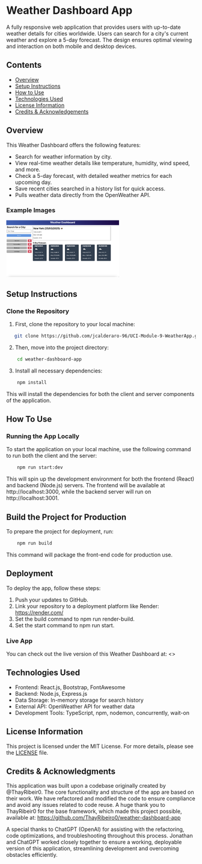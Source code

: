 # Weather Dashboard App

A fully responsive web application that provides users with up-to-date weather details for cities worldwide. Users can search for a city's current weather and explore a 5-day forecast. The design ensures optimal viewing and interaction on both mobile and desktop devices.

## Contents

- [Overview](#Overview)
- [Setup Instructions](#Setup-Instructions)
- [How to Use](#How-to-Use)
- [Technologies Used](#technologies-used)
- [License Information](#license-information)
- [Credits & Acknowledgements](#Credits-&-Acknowledgements)

## Overview

This Weather Dashboard offers the following features:
- Search for weather information by city.
- View real-time weather details like temperature, humidity, wind speed, and more.
- Check a 5-day forecast, with detailed weather metrics for each upcoming day.
- Save recent cities searched in a history list for quick access.
- Pulls weather data directly from the OpenWeather API.

### Example Images

<div>
    <img src="./example-image.png" alt="Picture of the Dashboard" width="300">
</div>

## Setup Instructions

### Clone the Repository

1. First, clone the repository to your local machine:

```bash
   git clone https://github.com/jcalderaro-96/UCI-Module-9-WeatherApp.git
```

2. Then, move into the project directory:

```bash
    cd weather-dashboard-app
```

3. Install all necessary dependencies:

```bash
    npm install
```

This will install the dependencies for both the client and server components of the application.

## How To Use

### Running the App Locally

To start the application on your local machine, use the following command to run both the client and the server:

``` bash
    npm run start:dev
```

This will spin up the development environment for both the frontend (React) and backend (Node.js) servers. The frontend will be available at http://localhost:3000, while the backend server will run on http://localhost:3001.

## Build the Project for Production

To prepare the project for deployment, run:

```bash
    npm run build
```
This command will package the front-end code for production use.

## Deployment

To deploy the app, follow these steps:

1. Push your updates to GitHub.
2. Link your repository to a deployment platform like Render: https://render.com/
3. Set the build command to npm run render-build.
4. Set the start command to npm run start.

### Live App

You can check out the live version of this Weather Dashboard at: <>

## Technologies Used

- Frontend: React.js, Bootstrap, FontAwesome
- Backend: Node.js, Express.js
- Data Storage: In-memory storage for search history
- External API: OpenWeather API for weather data
- Development Tools: TypeScript, npm, nodemon, concurrently, wait-on

## License Information

This project is licensed under the MIT License. For more details, please see the [LICENSE](License) file.

## Credits & Acknowledgments

This application was built upon a codebase originally created by @ThayRibeir0. The core functionality and structure of the app are based on their work. We have refactored and modified the code to ensure compliance and avoid any issues related to code reuse. A huge thank you to ThayRibeir0 for the base framework, which made this project possible, available at: https://github.com/ThayRibeiro0/weather-dashboard-app

A special thanks to ChatGPT (OpenAI) for assisting with the refactoring, code optimizations, and troubleshooting throughout this process. Jonathan and ChatGPT worked closely together to ensure a working, deployable version of this application, streamlining development and overcoming obstacles efficiently.

